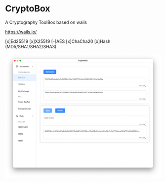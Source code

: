 # CryptoBox
A Cryptography ToolBox based on wails

https://wails.io/

[x]Ed25519
[x]X25519
[-]AES
[x]ChaCha20
[x]Hash (MD5/SHA1/SHA2/SHA3)


![screenshot.png](./screenshot.png)
